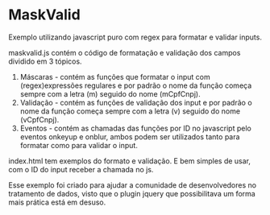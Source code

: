 # MaskValid
Exemplo utilizando javascript puro com regex para formatar e validar inputs.

maskvalid.js 
contém o código de formatação e validação dos campos dividido em 3 tópicos.

1. Máscaras - contém as funções que formatar o input com (regex)expressões regulares e por padrão o nome da função começa sempre com a letra (m) seguido do nome (mCpfCnpj).
2. Validação - contém as funções de validação dos input e por padrão o nome da função começa sempre com a letra (v) seguido do nome (vCpfCnpj).
3. Eventos - contém as chamadas das funções por ID no javascript pelo eventos onkeyup e onblur, ambos podem ser utilizados tanto para formatar como para validar o input.

index.html 
tem exemplos do formato e validação. E bem simples de usar, com o ID do input receber a chamada no js.

Esse exemplo foi criado para ajudar a comunidade de desenvolvedores no tratamento de dados, visto que o plugin jquery que possibilitava um forma mais prática está em desuso. 

